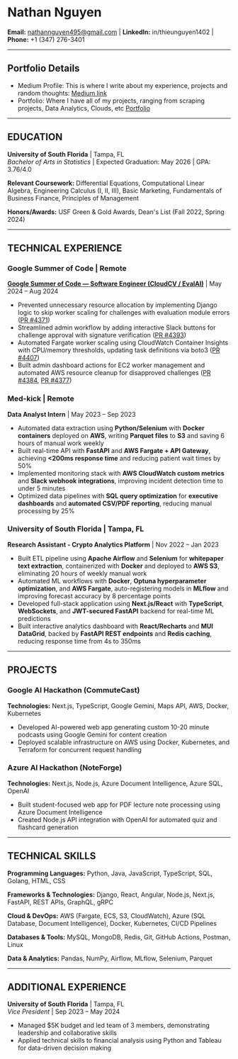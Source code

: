 # Nathan Nguyen

**Email:** nathannguyen495@gmail.com | **LinkedIn:** in/thieunguyen1402 | **Phone:** +1 (347) 276-3401 

---
## Portfolio Details
- Medium Profile: This is where I write about my experience, projects and random thoughts: [Medium link](https://medium.com/@minhthieu135)
- Portfolio: Where I have all of my projects, ranging from scraping projects, Data Analytics, Clouds, etc [Portfolio](https://gifted-quiet-50b.notion.site/Thieu-Nguyen-Completed-Profile-ad9fa96821aa4f74a34d9946f56ff484)
---

## EDUCATION

**University of South Florida** | Tampa, FL  
*Bachelor of Arts in Statistics* | Expected Graduation: May 2026 | GPA: 3.76/4.0 

**Relevant Coursework:** Differential Equations, Computational Linear Algebra, Engineering Calculus (I, II, III), Basic Marketing, Fundamentals of Business Finance, Principles of Management

**Honors/Awards:** USF Green & Gold Awards, Dean's List (Fall 2022, Spring 2024)

---

## TECHNICAL EXPERIENCE

### Google Summer of Code | Remote
**[Google Summer of Code — Software Engineer (CloudCV / EvalAI)](https://medium.com/@minhthieu135/my-journey-into-gsoc-2024-enhancing-evalai-with-cloudcv-569cac449930)** | May 2024 – Aug 2024
- Prevented unnecessary resource allocation by implementing Django logic to skip worker scaling for challenges with evaluation module errors ([PR #4371](https://github.com/Cloud-CV/EvalAI/pull/4371))
- Streamlined admin workflow by adding interactive Slack buttons for challenge approval with signature verification ([PR #4393](https://github.com/Cloud-CV/EvalAI/pull/4393))
- Automated Fargate worker scaling using CloudWatch Container Insights with CPU/memory thresholds, updating task definitions via boto3 ([PR #4407](https://github.com/Cloud-CV/EvalAI/pull/4407))
- Built admin dashboard actions for EC2 worker management and automated AWS resource cleanup for disapproved challenges ([PR #4384](https://github.com/Cloud-CV/EvalAI/pull/4384), [PR #4377](https://github.com/Cloud-CV/EvalAI/pull/4377))

### Med-kick | Remote  
**Data Analyst Intern** | May 2023 – Sep 2023
- Automated data extraction using **Python/Selenium** with **Docker containers** deployed on **AWS**, writing **Parquet files** to **S3** and saving 6 hours of manual work weekly
- Built real-time API with **FastAPI** and **AWS Fargate + API Gateway**, achieving **<200ms response time** and reducing patient wait times by 50%
- Implemented monitoring stack with **AWS CloudWatch custom metrics** and **Slack webhook integrations**, improving incident detection time to under 5 minutes
- Optimized data pipelines with **SQL query optimization** for **executive dashboards** and **automated CSV/PDF reporting**, reducing manual processing by 25%

### University of South Florida | Tampa, FL
**Research Assistant - Crypto Analytics Platform** | Nov 2022 – Jan 2023
- Built ETL pipeline using **Apache Airflow** and **Selenium** for **whitepaper text extraction**, containerized with **Docker** and deployed to **AWS S3**, eliminating 20 hours of weekly manual work
- Automated ML workflows with **Docker**, **Optuna hyperparameter optimization**, and **AWS Fargate**, auto-registering models in **MLflow** and improving forecast accuracy by 8 percentage points  
- Developed full-stack application using **Next.js/React** with **TypeScript**, **WebSockets**, and **JWT-secured FastAPI** backend for real-time ML predictions
- Built interactive analytics dashboard with **React/Recharts** and **MUI DataGrid**, backed by **FastAPI REST endpoints** and **Redis caching**, reducing response time from 4s to 350ms


---

## PROJECTS

### Google AI Hackathon (CommuteCast)
**Technologies:** Next.js, TypeScript, Google Gemini, Maps API, AWS, Docker, Kubernetes
- Developed AI-powered web app generating custom 10-20 minute podcasts using Google Gemini for content creation
- Deployed scalable infrastructure on AWS using Docker, Kubernetes, and Terraform for concurrent request handling

### Azure AI Hackathon (NoteForge)  
**Technologies:** Next.js, Node.js, Azure Document Intelligence, Azure SQL, OpenAI
- Built student-focused web app for PDF lecture note processing using Azure Document Intelligence
- Created Node.js API integration with OpenAI for automated quiz and flashcard generation

---

## TECHNICAL SKILLS

**Programming Languages:** Python, Java, JavaScript, TypeScript, SQL, Golang, HTML, CSS

**Frameworks & Technologies:** Django, React, Angular, Node.js, Next.js, FastAPI, REST APIs, GraphQL, gRPC

**Cloud & DevOps:** AWS (Fargate, ECS, S3, CloudWatch), Azure (SQL Database, Document Intelligence), Docker, Kubernetes, CI/CD Pipelines

**Databases & Tools:** MySQL, MongoDB, Redis, Git, GitHub Actions, Postman, Linux

**Data & Analytics:** Pandas, NumPy, Airflow, MLflow, Selenium, Parquet

---

## ADDITIONAL EXPERIENCE

**University of South Florida** | Tampa, FL  
*Vice President* | Sep 2023 – May 2024
- Managed $5K budget and led team of 3 members, demonstrating leadership and collaborative skills
- Applied technical skills to financial analysis using Python and Tableau for data-driven decision making
